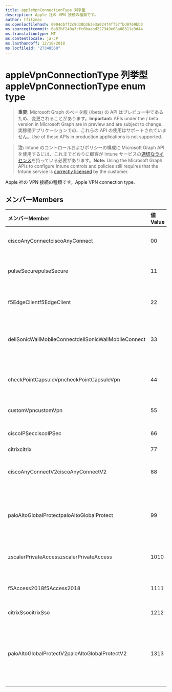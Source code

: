 ```yaml
---
title: appleVpnConnectionType 列挙型
description: Apple 社の VPN 接続の種類です。
author: tfitzmac
ms.openlocfilehash: 0904dbff2c9d30b362e3a024f4ff57fbd0769bb3
ms.sourcegitcommit: 6a82bf240a3cfc0baabd227349e08a08311e3d44
ms.translationtype: MT
ms.contentlocale: ja-JP
ms.lasthandoff: 12/18/2018
ms.locfileid: "27348560"
---
```

# <a name="applevpnconnectiontype-enum-type"></a><span data-ttu-id="c3f7f-103">appleVpnConnectionType 列挙型</span><span class="sxs-lookup"><span data-stu-id="c3f7f-103">appleVpnConnectionType enum type</span></span>

> <span data-ttu-id="c3f7f-104">**重要:** Microsoft Graph のベータ版 (/beta) の API はプレビュー中であるため、変更されることがあります。</span><span class="sxs-lookup"><span data-stu-id="c3f7f-104">**Important:** APIs under the / beta version in Microsoft Graph are in preview and are subject to change.</span></span> <span data-ttu-id="c3f7f-105">実稼働アプリケーションでの、これらの API の使用はサポートされていません。</span><span class="sxs-lookup"><span data-stu-id="c3f7f-105">Use of these APIs in production applications is not supported.</span></span>

> <span data-ttu-id="c3f7f-106">**注:** Intune のコントロールおよびポリシーの構成に Microsoft Graph API を使用するには、これまでどおりに顧客が Intune サービスの[適切なライセンス](https://go.microsoft.com/fwlink/?linkid=839381)を持っている必要があります。</span><span class="sxs-lookup"><span data-stu-id="c3f7f-106">**Note:** Using the Microsoft Graph APIs to configure Intune controls and policies still requires that the Intune service is [correctly licensed](https://go.microsoft.com/fwlink/?linkid=839381) by the customer.</span></span>

<span data-ttu-id="c3f7f-107">Apple 社の VPN 接続の種類です。</span><span class="sxs-lookup"><span data-stu-id="c3f7f-107">Apple VPN connection type.</span></span>
## <a name="members"></a><span data-ttu-id="c3f7f-108">メンバー</span><span class="sxs-lookup"><span data-stu-id="c3f7f-108">Members</span></span>
|<span data-ttu-id="c3f7f-109">メンバー</span><span class="sxs-lookup"><span data-stu-id="c3f7f-109">Member</span></span>|<span data-ttu-id="c3f7f-110">値</span><span class="sxs-lookup"><span data-stu-id="c3f7f-110">Value</span></span>|<span data-ttu-id="c3f7f-111">説明</span><span class="sxs-lookup"><span data-stu-id="c3f7f-111">Description</span></span>|
|:---|:---|:---|
|<span data-ttu-id="c3f7f-112">ciscoAnyConnect</span><span class="sxs-lookup"><span data-stu-id="c3f7f-112">ciscoAnyConnect</span></span>|<span data-ttu-id="c3f7f-113">0</span><span class="sxs-lookup"><span data-stu-id="c3f7f-113">0</span></span>|<span data-ttu-id="c3f7f-114">Cisco AnyConnect。</span><span class="sxs-lookup"><span data-stu-id="c3f7f-114">Cisco AnyConnect.</span></span>|
|<span data-ttu-id="c3f7f-115">pulseSecure</span><span class="sxs-lookup"><span data-stu-id="c3f7f-115">pulseSecure</span></span>|<span data-ttu-id="c3f7f-116">1</span><span class="sxs-lookup"><span data-stu-id="c3f7f-116">1</span></span>|<span data-ttu-id="c3f7f-117">パルスをセキュリティで保護します。</span><span class="sxs-lookup"><span data-stu-id="c3f7f-117">Pulse Secure.</span></span>|
|<span data-ttu-id="c3f7f-118">f5EdgeClient</span><span class="sxs-lookup"><span data-stu-id="c3f7f-118">f5EdgeClient</span></span>|<span data-ttu-id="c3f7f-119">2</span><span class="sxs-lookup"><span data-stu-id="c3f7f-119">2</span></span>|<span data-ttu-id="c3f7f-120">F5 キーを押してエッジのクライアントです。</span><span class="sxs-lookup"><span data-stu-id="c3f7f-120">F5 Edge Client.</span></span>|
|<span data-ttu-id="c3f7f-121">dellSonicWallMobileConnect</span><span class="sxs-lookup"><span data-stu-id="c3f7f-121">dellSonicWallMobileConnect</span></span>|<span data-ttu-id="c3f7f-122">3</span><span class="sxs-lookup"><span data-stu-id="c3f7f-122">3</span></span>|<span data-ttu-id="c3f7f-123">Dell SonicWALL モバイル接続します。</span><span class="sxs-lookup"><span data-stu-id="c3f7f-123">Dell SonicWALL Mobile Connection.</span></span>|
|<span data-ttu-id="c3f7f-124">checkPointCapsuleVpn</span><span class="sxs-lookup"><span data-stu-id="c3f7f-124">checkPointCapsuleVpn</span></span>|<span data-ttu-id="c3f7f-125">4</span><span class="sxs-lookup"><span data-stu-id="c3f7f-125">4</span></span>|<span data-ttu-id="c3f7f-126">ポイント カプセル VPN を確認してください。</span><span class="sxs-lookup"><span data-stu-id="c3f7f-126">Check Point Capsule VPN.</span></span>|
|<span data-ttu-id="c3f7f-127">customVpn</span><span class="sxs-lookup"><span data-stu-id="c3f7f-127">customVpn</span></span>|<span data-ttu-id="c3f7f-128">5</span><span class="sxs-lookup"><span data-stu-id="c3f7f-128">5</span></span>|<span data-ttu-id="c3f7f-129">VPN のユーザーを設定します。</span><span class="sxs-lookup"><span data-stu-id="c3f7f-129">Custom VPN.</span></span>|
|<span data-ttu-id="c3f7f-130">ciscoIPSec</span><span class="sxs-lookup"><span data-stu-id="c3f7f-130">ciscoIPSec</span></span>|<span data-ttu-id="c3f7f-131">6</span><span class="sxs-lookup"><span data-stu-id="c3f7f-131">6</span></span>|<span data-ttu-id="c3f7f-132">Cisco (IPSec)。</span><span class="sxs-lookup"><span data-stu-id="c3f7f-132">Cisco (IPSec).</span></span>|
|<span data-ttu-id="c3f7f-133">citrix</span><span class="sxs-lookup"><span data-stu-id="c3f7f-133">citrix</span></span>|<span data-ttu-id="c3f7f-134">7</span><span class="sxs-lookup"><span data-stu-id="c3f7f-134">7</span></span>|<span data-ttu-id="c3f7f-135">Citrix。</span><span class="sxs-lookup"><span data-stu-id="c3f7f-135">Citrix.</span></span>|
|<span data-ttu-id="c3f7f-136">ciscoAnyConnectV2</span><span class="sxs-lookup"><span data-stu-id="c3f7f-136">ciscoAnyConnectV2</span></span>|<span data-ttu-id="c3f7f-137">8</span><span class="sxs-lookup"><span data-stu-id="c3f7f-137">8</span></span>|<span data-ttu-id="c3f7f-138">Cisco AnyConnect V2。</span><span class="sxs-lookup"><span data-stu-id="c3f7f-138">Cisco AnyConnect V2.</span></span>|
|<span data-ttu-id="c3f7f-139">paloAltoGlobalProtect</span><span class="sxs-lookup"><span data-stu-id="c3f7f-139">paloAltoGlobalProtect</span></span>|<span data-ttu-id="c3f7f-140">9</span><span class="sxs-lookup"><span data-stu-id="c3f7f-140">9</span></span>|<span data-ttu-id="c3f7f-141">パロアルトの Alto ネットワーク GlobalProtect。</span><span class="sxs-lookup"><span data-stu-id="c3f7f-141">Palo Alto Networks GlobalProtect.</span></span>|
|<span data-ttu-id="c3f7f-142">zscalerPrivateAccess</span><span class="sxs-lookup"><span data-stu-id="c3f7f-142">zscalerPrivateAccess</span></span>|<span data-ttu-id="c3f7f-143">10</span><span class="sxs-lookup"><span data-stu-id="c3f7f-143">10</span></span>|<span data-ttu-id="c3f7f-144">Zscaler プライベート アクセス。</span><span class="sxs-lookup"><span data-stu-id="c3f7f-144">Zscaler Private Access.</span></span>|
|<span data-ttu-id="c3f7f-145">f5Access2018</span><span class="sxs-lookup"><span data-stu-id="c3f7f-145">f5Access2018</span></span>|<span data-ttu-id="c3f7f-146">11</span><span class="sxs-lookup"><span data-stu-id="c3f7f-146">11</span></span>|<span data-ttu-id="c3f7f-147">F5 キーを押してアクセス 2018。</span><span class="sxs-lookup"><span data-stu-id="c3f7f-147">F5 Access 2018.</span></span>|
|<span data-ttu-id="c3f7f-148">citrixSso</span><span class="sxs-lookup"><span data-stu-id="c3f7f-148">citrixSso</span></span>|<span data-ttu-id="c3f7f-149">12</span><span class="sxs-lookup"><span data-stu-id="c3f7f-149">12</span></span>|<span data-ttu-id="c3f7f-150">Citrix Sso です。</span><span class="sxs-lookup"><span data-stu-id="c3f7f-150">Citrix Sso.</span></span>|
|<span data-ttu-id="c3f7f-151">paloAltoGlobalProtectV2</span><span class="sxs-lookup"><span data-stu-id="c3f7f-151">paloAltoGlobalProtectV2</span></span>|<span data-ttu-id="c3f7f-152">13</span><span class="sxs-lookup"><span data-stu-id="c3f7f-152">13</span></span>|<span data-ttu-id="c3f7f-153">パロアルトでは、GlobalProtect V2 をネットワークします。</span><span class="sxs-lookup"><span data-stu-id="c3f7f-153">Palo Alto Networks GlobalProtect V2.</span></span>|





